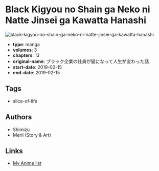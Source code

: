 # Black Kigyou no Shain ga Neko ni Natte Jinsei ga Kawatta Hanashi

![black-kigyou-no-shain-ga-neko-ni-natte-jinsei-ga-kawatta-hanashi](https://cdn.myanimelist.net/images/manga/1/242995.jpg)

-   **type**: manga
-   **volumes**: 3
-   **chapters**: 13
-   **original-name**: ブラック企業の社員が猫になって人生が変わった話
-   **start-date**: 2019-02-15
-   **end-date**: 2019-02-15

## Tags

-   slice-of-life

## Authors

-   Shimizu
-   Merii (Story & Art)

## Links

-   [My Anime list](https://myanimelist.net/manga/123491/Black_Kigyou_no_Shain_ga_Neko_ni_Natte_Jinsei_ga_Kawatta_Hanashi)

